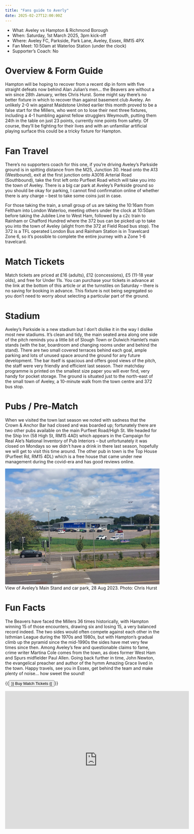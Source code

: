 ```yaml
---
title: "Fans guide to Averly"
date: 2025-02-27T12:00:00Z
---
```


- What: Aveley vs Hampton & Richmond Borough
- When: Saturday, 1st March 2025, 3pm kick-off
- Where: Aveley FC, Parkside, Park Lane, Aveley, Essex, RM15 4PX
- Fan Meet: 10:50am at Waterloo Station (under the clock)
- Supporter’s Coach: No

# Overview & Form Guide
Hampton will be hoping to recover from a recent dip in form with five straight defeats now behind Alan Julian’s men… the Beavers are without a win since 28th January, writes Chris Hurst.  Some might say there’s no better fixture in which to recover than against basement club Aveley.  An unlikely 2-0 win against Maidstone United earlier this month proved to be a false start for the Millers, who went on to lose their next three fixtures, including a 4-1 humbling against fellow strugglers Weymouth, putting them 24th in the table on just 23 points, currently nine points from safety.  Of course, they’ll be fighting for their lives and with an unfamiliar artificial playing surface this could be a tricky fixture for Hampton.

# Fan Travel
There’s no supporters coach for this one, if you’re driving Aveley’s Parkside ground is in spitting distance from the M25, Junction 30.  Head onto the A13 (Westbound), exit at the first junction onto A3016 Arterial Road (Southbound), take the first left onto Purfleet Road which will take you into the town of Aveley.  There is a big car park at Aveley’s Parkside ground so you should be okay for parking, I cannot find confirmation online of whether there is any charge – best to take some coins just in case.

For those taking the train, a small group of us are taking the 10:16am from Feltham into London Waterloo, meeting others under the clock at 10:50am before taking the Jubilee Line to West Ham, followed by a c2c train to Rainham or Chafford Hundred where the 372 bus can be picked up to take you into the town of Aveley (alight from the 372 at Field Road bus stop).  The 372 is a TFL operated London Bus and Rainham Station is in Travelcard Zone 6, so it’s possible to complete the entire journey with a Zone 1-6 travelcard.

# Match Tickets
Match tickets are priced at £16 (adults), £12 (concessions), £5 (11-18 year olds), and free for Under 11s.  You can purchase your tickets in advance at the link at the bottom of this article or at the turnstiles on Saturday – there is no saving for booking in advance.  This fixture is not being segregated so you don’t need to worry about selecting a particular part of the ground.

# Stadium
Aveley’s Parkside is a new stadium but I don’t dislike it in the way I dislike most new stadiums.  It’s clean and tidy, the main seated area along one side of the pitch reminds you a little bit of Slough Town or Dulwich Hamlet’s main stands (with the bar, boardroom and changing rooms under and behind the stand).  There are two small covered terraces behind each goal, ample parking and lots of unused space around the ground for any future development.  The bar itself is spacious and offers good views of the pitch, the staff were very friendly and efficient last season.  Their matchday programme is printed on the smallest size paper you will ever find, very handy for pocket storage.  The ground is situated just to the north-east of the small town of Aveley, a 10-minute walk from the town centre and 372 bus stop.

# Pubs / Pre-Match
When we visited the town last season we noted with sadness that the Crown & Anchor Bar had closed and was boarded up; fortunately there are two other pubs available on the main Purfleet Road/High St.  We headed for the Ship Inn (58 High St, RM15 4AD) which appears in the Campaign for Real Ale’s National Inventory of Pub Interiors – but unfortunately it was closed on Mondays so we didn’t have a drink in there last season, hopefully we will get to visit this time around.  The other pub in town is the Top House (Purfleet Rd, RM15 4DL) which is a free house that came under new management during the covid-era and has good reviews online.

![Aveley’s Main Stand and car park](averly1.jpg)
View of Aveley’s Main Stand and car park, 28 Aug 2023. Photo: Chris Hurst

# Fun Facts
The Beavers have faced the Millers 36 times historically, with Hampton winning 15 of those encounters, drawing six and losing 15, a very balanced record indeed.  The two sides would often compete against each other in the Isthmian League during the 1970s and 1980s, but with Hampton’s gradual climb up the pyramid since the mid-1990s the sides have met very few times since then.  Among Aveley’s few and questionable claims to fame, crime writer Martina Cole comes from the town, as does former West Ham and Spurs midfielder Paul Allen.  Going back further in time, John Newton, the evangelical preacher and author of the hymm Amazing Grace lived in the town.  Happy travels, see you in Essex, get behind the team and make plenty of noise… how sweet the sound!


{{<button href="https://app.fanbaseclub.com/Fan/Tickets/SelectType?fixtureId=6774" target="_self">}} Buy Match Tickets {{</button>}}<br>

<iframe src="https://www.google.com/maps/embed?pb=!1m18!1m12!1m3!1d2483.545881042832!2d0.25803087661984425!3d51.503200471812264!2m3!1f0!2f0!3f0!3m2!1i1024!2i768!4f13.1!3m3!1m2!1s0x47d8b090f64646d1%3A0xdd59a913226bde80!2sParkside%20-%20Aveley%20Football%20Club!5e0!3m2!1sen!2suk!4v1740692136023!5m2!1sen!2suk" width="600" height="450" style="border:0;" allowfullscreen="" loading="lazy" referrerpolicy="no-referrer-when-downgrade"></iframe>